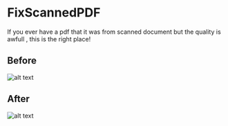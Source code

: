 # FixScannedPDF

If you ever have a pdf that it was from scanned document but the quality is awfull , this is the right place!

## Before

![alt text](https://github.com/VasilisMpletsos/FixScannedPDF/tree/main/assets/before.jpg?raw=true)

## After

![alt text](https://github.com/VasilisMpletsos/FixScannedPDF/blob/assets/fixed.jpg?raw=true)

